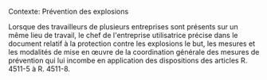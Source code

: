 Contexte: Prévention des explosions

Lorsque des travailleurs de plusieurs entreprises sont présents sur un même lieu de travail, le chef de l'entreprise utilisatrice précise dans le document relatif à la protection contre les explosions le but, les mesures et les modalités de mise en œuvre de la coordination générale des mesures de prévention qui lui incombe en application des dispositions des articles R. 4511-5 à R. 4511-8.